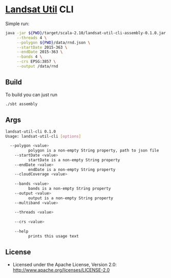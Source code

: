 # [Landsat Util](github.com/azavea/scala-landsat-util) CLI

Simple run:

```bash
java -jar ${PWD}/target/scala-2.10/landsat-util-cli-assembly-0.1.0.jar \
     --threads 4 \
     --polygon ${PWD}/data/rnd.json \
     --startDate 2015-363 \
     --endDate 2015-363 \
     --bands 4 \
     --crs EPSG:3857 \
     --output /data/rnd 
```

## Build

To build you can just run 

```bash
./sbt assembly
```

## Args

```bash
landsat-util-cli 0.1.0
Usage: landsat-util-cli [options]

  --polygon <value>
          polygon is a non-empty String property, path to json file
    --startDate <value>
          startDate is a non-empty String property
    --endDate <value>
          endDate is a non-empty String property
    --cloudCoverage <value>
          
    --bands <value>
          bands is a non-empty String property
    --output <value>
          output is a non-empty String property
    --multiband <value>
          
    --threads <value>
          
    --crs <value>
          
    --help
          prints this usage text
```

## License

* Licensed under the Apache License, Version 2.0: http://www.apache.org/licenses/LICENSE-2.0